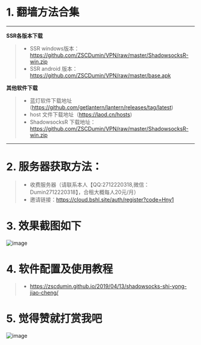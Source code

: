 # 1. 翻墙方法合集

---

**SSR各版本下载**

>+ SSR windows版本：https://github.com/ZSCDumin/VPN/raw/master/ShadowsocksR-win.zip
>+ SSR android 版本：https://github.com/ZSCDumin/VPN/raw/master/base.apk

**其他软件下载**
>+  蓝灯软件下载地址 (https://github.com/getlantern/lantern/releases/tag/latest)
>+  host 文件下载地址（https://laod.cn/hosts)
>+ ShadowsocksR 下载地址：https://github.com/ZSCDumin/VPN/raw/master/ShadowsocksR-win.zip

---

# 2. 服务器获取方法：
>+ 收费服务器（请联系本人【QQ:2712220318,微信：Dumin2712220318】，合租大概每人20元/月）
>+ 邀请链接：https://cloud.bshl.site/auth/register?code=Hny1

# 3. 效果截图如下
![image](https://github.com/ZSCDumin/VPN/blob/master/3.png)

# 4. 软件配置及使用教程
>+ https://zscdumin.github.io/2019/04/13/shadowsocks-shi-yong-jiao-cheng/

# 5. 觉得赞就打赏我吧
![image](https://github.com/ZSCDumin/ZhiXinApp/raw/master/screenshoot/17.png)
